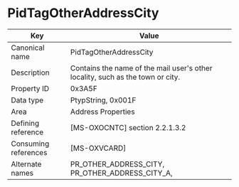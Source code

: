 # PidTagOtherAddressCity

| Key | Value |
|---|---|
| Canonical name | PidTagOtherAddressCity |
| Description | Contains the name of the mail user's other locality, such as the town or city. |
| Property ID | 0x3A5F |
| Data type | PtypString, 0x001F |
| Area | Address Properties |
| Defining reference | [MS-OXOCNTC] section 2.2.1.3.2 |
| Consuming references | [MS-OXVCARD] |
| Alternate names | PR_OTHER_ADDRESS_CITY, PR_OTHER_ADDRESS_CITY_A, |
